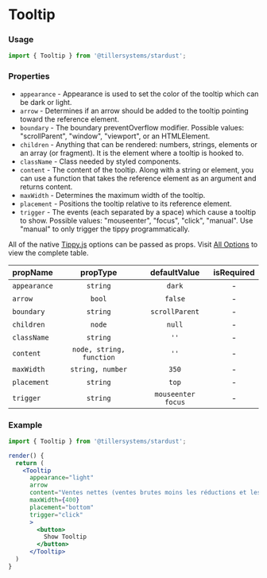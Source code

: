 # Tooltip

### Usage

```jsx
import { Tooltip } from '@tillersystems/stardust';
```

<!-- STORY -->

### Properties

- `appearance` - Appearance is used to set the color of the tooltip which can be dark or light.
- `arrow` - Determines if an arrow should be added to the tooltip pointing toward the reference element.
- `boundary` - The boundary preventOverflow modifier. Possible values: "scrollParent", "window", "viewport", or an HTMLElement.
- `children` - Anything that can be rendered: numbers, strings, elements or an array (or fragment). It is the element where a tooltip is hooked to.
- `className` - Class needed by styled components.
- `content` - The content of the tooltip. Along with a string or element, you can use a function that takes the reference element as an argument and returns content.
- `maxWidth` - Determines the maximum width of the tooltip.
- `placement` - Positions the tooltip relative to its reference element.
- `trigger` - The events (each separated by a space) which cause a tooltip to show. Possible values: "mouseenter", "focus", "click", "manual". Use "manual" to only trigger the tippy programmatically.

All of the native [Tippy.js](https://atomiks.github.io/tippyjs/) options can be passed as props. Visit [All Options](https://atomiks.github.io/tippyjs/all-options/) to view the complete table.

| propName     |         propType         |    defaultValue    | isRequired |
| ------------ | :----------------------: | :----------------: | :--------: |
| `appearance` |         `string`         |       `dark`       |     -      |
| `arrow`      |          `bool`          |      `false`       |     -      |
| `boundary`   |         `string`         |   `scrollParent`   |     -      |
| `children`   |          `node`          |       `null`       |     -      |
| `className`  |         `string`         |        `''`        |     -      |
| `content`    | `node, string, function` |        `''`        |     -      |
| `maxWidth`   |     `string, number`     |       `350`        |     -      |
| `placement`  |         `string`         |       `top`        |     -      |
| `trigger`    |         `string`         | `mouseenter focus` |     -      |

### Example

```jsx
import { Tooltip } from '@tillersystems/stardust';

render() {
  return (
    <Tooltip
      appearance="light"
      arrow
      content="Ventes nettes (ventes brutes moins les réductions et les annulations) plus les taxes sur la période séléctionnée."
      maxWidth={400}
      placement="bottom"
      trigger="click"
      >
        <button>
          Show Tooltip
        </button>
      </Tooltip>
  )
}
```
